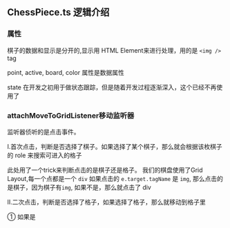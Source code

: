 ## ChessPiece.ts 逻辑介绍


### 属性
棋子的数据和显示是分开的,显示用 HTML Element来进行处理，用的是 `<img />` tag

point, active, board, color 属性是数据属性

state 在开发之初用于做状态跟踪，但是随着开发过程逐渐深入，这个已经不再使用了


### attachMoveToGridListener移动监听器
监听器侦听的是点击事件。

<p> 
I.首次点击，判断是否选择了棋子。如果选择了某个棋子，那么就会根据该枚棋子的 role 来搜索可进入的格子

此处用了一个trick来判断点击的是棋子还是格子。
我们的棋盘使用了Grid Layout,每一个点都是一个 `div`
如果点击的 `e.target.tagName` 是 `img`, 那么点击的是棋子，因为棋子有`img`, 如果不是，那么就点击了 div
</p>


<p>
II.二次点击，判断是否选择了格子，如果选择了格子，那么就移动到格子里

① 如果是
</p>



